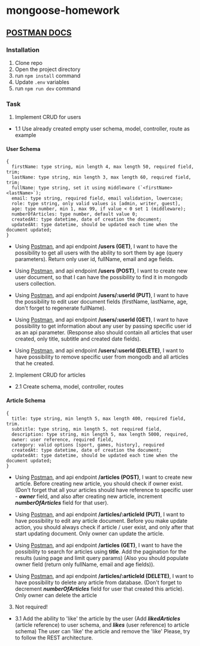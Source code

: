 # mongoose-homework

## [POSTMAN DOCS](https://documenter.getpostman.com/view/28209187/2s9YkgE5eh)

### Installation

1. Clone repo
2. Open the project directory
3. run `npm install` command
4. Update `.env` variables
5. run `npm run dev` command

### Task

1. Implement CRUD for users

-   1.1 Use already created empty user schema, model, controller, route as example

#### User Schema

```
{
  firstName: type string, min length 4, max length 50, required field, trim;
  lastName: type string, min length 3, max length 60, required field, trim;
  fullName: type string, set it using middleware (`<firstName> <lastName>`);
  email: type string, required field, email validation, lowercase;
  role: type string, only valid values is [admin, writer, guest],
  age: type number, min 1, max 99, if value < 0 set 1 (middleware);
  numberOfArticles: type number, default value 0;
  createdAt: type datetime, date of creation the document;
  updatedAt: type datetime, should be updated each time when the document updated;
}
```

-   Using [Postman](https://www.getpostman.com/), and api endpoint **/users (GET)**, I want to have the possibility
    to get all users with the ability to sort them by age (query parameters). Return only user id, fullName, email and age fields.

-   Using [Postman](https://www.getpostman.com/), and api endpoint **/users (POST)**, I want to create new user document,
    so that I can have the possibility to find it in mongodb users collection.

-   Using [Postman](https://www.getpostman.com/), and api endpoint **/users/:userId (PUT)**, I want to have the possibility
    to edit user document fields (firstName, lastName, age, don't forget to regenerate fullName).

-   Using [Postman](https://www.getpostman.com/), and api endpoint **/users/:userId (GET)**, I want to have possibility
    to get information about any user by passing specific user id as an api parameter.
    (Response also should contain all articles that user created, only title, subtitle and created date fields).

-   Using [Postman](https://www.getpostman.com/), and api endpoint **/users/:userId (DELETE)**, I want to have possibility
    to remove specific user from mongodb and all articles that he created.

2. Implement CRUD for articles

-   2.1 Create schema, model, controller, routes

#### Article Schema

```
{
  title: type string, min length 5, max length 400, required field, trim.
  subtitle: type string, min length 5, not required field,
  description: type string, min length 5, max length 5000, required,
  owner: user reference, required field,
  category: valid options [sport, games, history], required
  createdAt: type datetime, date of creation the document;
  updatedAt: type datetime, should be updated each time when the document updated;
}
```

-   Using [Postman](https://www.getpostman.com/), and api endpoint **/articles (POST)**, I want to create new article.
    Before creating new article, you should check if owner exist.
    (Don't forget that all your articles should have reference to specific user - **_owner_** field, and also after creating new article, increment **_numberOfArticles_** field for that user).

-   Using [Postman](https://www.getpostman.com/), and api endpoint **/articles/:articleId (PUT)**, I want to have possibility
    to edit any article document. Before you make update action, you should always check if article / user exist, and only
    after that start updating document. Only owner can update the article.

-   Using [Postman](https://www.getpostman.com/), and api endpoint **/articles (GET)**,
    I want to have the possibility to search for articles using **title**.
    Add the pagination for the results (using page and limit query params)
    (Also you should populate owner field (return only fullName, email and age fields)).

-   Using [Postman](https://www.getpostman.com/), and api endpoint **/articles/:articleId (DELETE)**,
    I want to have possibility to delete any article from database. (Don't forget to decrement **_numberOfArticles_** field for user that created this article). Only owner can delete the article

3. Not required!

-   3.1 Add the ability to 'like' the article by the user
    (Add **_likedArticles_** (article reference) to user schema, and **_likes_** (user reference) to article schema)
    The user can 'like' the article and remove the 'like'
    Please, try to follow the REST architecture.
